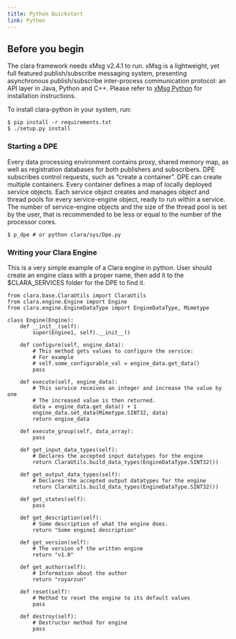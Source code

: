 ```yaml
---
title: Python Quickstart
link: Python
---
```


## Before you begin

The clara framework needs xMsg v2.4.1 to run. xMsg is a lightweight,
yet full featured publish/subscribe messaging system, presenting
asynchronous publish/subscribe inter-process communication protocol:
an API layer in Java, Python and C++. Please refer to
[xMsg Python](https://github.com/JeffersonLab/xmsg_python) for
installation instructions.

To install clara-python in your system, run:

```
$ pip install -r requirements.txt
$ ./setup.py install
```

### Starting a DPE

Every data processing environment contains proxy, shared memory map,
as well as registration databases for both publishers and subscribers.
DPE subscribes control requests, such as “create a container”.
DPE can create multiple containers. Every container defines a map of
locally deployed service objects. Each service object creates and manages
object and thread pools for every service-engine object, ready to run
within a service. The number of service-engine objects and the size of
the thread pool is set by the user, that is recommended to be less or
equal to the number of the processor cores.

```
$ p_dpe # or python clara/sys/Dpe.py
```

### Writing your Clara Engine

This is a very simple example of a Clara engine in python. User should
create an engine class with a proper name, then add it to the $CLARA_SERVICES
folder for the DPE to find it.

```
from clara.base.ClaraUtils import ClaraUtils
from clara.engine.Engine import Engine
from clara.engine.EngineDataType import EngineDataType, Mimetype

class Engine(Engine):
    def __init__(self):
        super(Engine1, self).__init__()

    def configure(self, engine_data):
        # This method gets values to configure the service:
        # For example
        # self.some_configurable_val = engine_data.get_data()
        pass

    def execute(self, engine_data):
        # This service receives an integer and increase the value by one
        # The increased value is then returned.
        data = engine_data.get_data() + 1
        engine_data.set_data(Mimetype.SINT32, data)
        return engine_data

    def execute_group(self, data_array):
        pass

    def get_input_data_types(self):
        # Declares the accepted input datatypes for the engine
        return ClaraUtils.build_data_types(EngineDataType.SINT32())

    def get_output_data_types(self):
        # Declares the accepted output datatypes for the engine
        return ClaraUtils.build_data_types(EngineDataType.SINT32())

    def get_states(self):
        pass

    def get_description(self):
        # Some description of what the engine does.
        return "Some engine1 description"

    def get_version(self):
        # The version of the written engine
        return "v1.0"

    def get_author(self):
        # Information about the author
        return "royarzun"

    def reset(self):
        # Method to reset the engine to its default values
        pass

    def destroy(self):
        # Destructor method for engine
        pass
```
